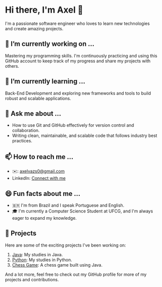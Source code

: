 # Hi there, I'm Axel 👋

I'm a passionate software engineer who loves to learn new technologies and create amazing projects.

## 🔭 I’m currently working on ...

Mastering my programming skills. I'm continuously practicing and using this GitHub account to keep track of my progress and share my projects with others.

## 🌱 I’m currently learning ...

Back-End Development and exploring new frameworks and tools to build robust and scalable applications.

## 💬 Ask me about ...

- How to use Git and GitHub effectively for version control and collaboration.
- Writing clean, maintainable, and scalable code that follows industry best practices.

## 📫 How to reach me ...

- ✉️: axelvazs0@gmail.com
- LinkedIn: [Connect with me](https://www.linkedin.com/in/axelvaz/)

## 😄 Fun facts about me ...

- 🇧🇷 I'm from Brazil and I speak Portuguese and English.
- 🎓 I'm currently a Computer Science Student at UFCG, and I'm always eager to expand my knowledge.

## 🚀 Projects

Here are some of the exciting projects I've been working on:

1. [Java](https://github.com/Axelvazslima/java-practices): My studies in Java.
2. [Python](https://github.com/Axelvazslima/practices-python): My studies in Python.
3. [Chess Game](https://github.com/Axelvazslima/chess-java): A chess game built using Java.

And a lot more, feel free to check out my GitHub profile for more of my projects and contributions.
